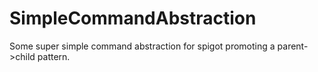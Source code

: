 # SimpleCommandAbstraction
Some super simple command abstraction for spigot promoting a parent->child pattern.
